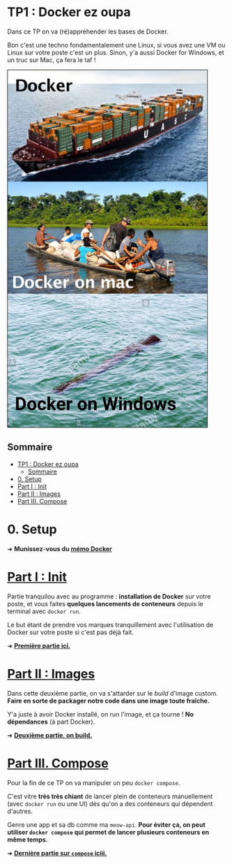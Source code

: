 # TP1 : Docker ez oupa

Dans ce TP on va (ré)appréhender les bases de Docker.

Bon c'est une techno fondamentalement une Linux, si vous avez une VM ou Linux sur votre poste c'est un plus. Sinon, y'a aussi Docker for Windows, et un truc sur Mac, ça fera le taf !

![Docker on](./img/docker_on.png)

## Sommaire

- [TP1 : Docker ez oupa](#tp1--docker-ez-oupa)
  - [Sommaire](#sommaire)
- [0. Setup](#0-setup)
- [Part I : Init](#part-i--init)
- [Part II : Images](#part-ii--images)
- [Part III. Compose](#part-iii-compose)

# 0. Setup

➜ **Munissez-vous du [mémo Docker](../../cours/memo/docker.md)**

# [Part I : Init](./part1.md)

Partie tranquilou avec au programme : **installation de Docker** sur votre poste, et vous faites **quelques lancements de conteneurs** depuis le terminal avec `docker run`.

Le but étant de prendre vos marques tranquillement avec l'utilisation de Docker sur votre poste si c'est pas déjà fait.

➜ [**Première partie ici.**](./part1.md)

# [Part II : Images](./part2.md)

Dans cette deuxième partie, on va s'attarder sur le *build* d'image custom. **Faire en sorte de packager notre code dans une image toute fraîche.**

Y'a juste à avoir Docker installé, on run l'image, et ça tourne ! **No dépendances** (à part Docker).

➜ [**Deuxième partie, on build.**](./part2.md)

# [Part III. Compose](./part3.md)

Pour la fin de ce TP on va manipuler un peu `docker compose`.

C'est vitre **très très chiant** de lancer plein de conteneurs manuellement (avec `docker run` ou une UI) dès qu'on a des conteneurs qui dépendent d'autres.

Genre une app et sa db comme ma `meow-api`. **Pour éviter ça, on peut utiliser `docker compose` qui permet de lancer plusieurs conteneurs en même temps.**

➜ [**Dernière partie sur `compose` iciii.**](./part3.md)

